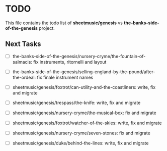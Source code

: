 # TODO
This file contains the todo list of **sheetmusic/genesis** vs **the-banks-side-of-the-genesis** project.


## Next Tasks
- [ ] the-banks-side-of-the-genesis/nursery-cryme/the-fountain-of-salmacis: fix instruments, ritornelli and layout
- [ ] the-banks-side-of-the-genesis/selling-england-by-the-pound/after-the-ordeal: fix finale instrument names

- [ ] sheetmusic/genesis/foxtrot/can-utility-and-the-coastliners: write, fix and migrate
- [ ] sheetmusic/genesis/trespass/the-knife: write, fix and migrate
- [ ] sheetmusic/genesis/nursery-cryme/the-musical-box: fix and migrate
- [ ] sheetmusic/genesis/foxtrot/watcher-of-the-skies: write, fix and migrate

- [ ] sheetmusic/genesis/nursery-cryme/seven-stones: fix and migrate
- [ ] sheetmusic/genesis/duke/behind-the-lines: write, fix and migrate